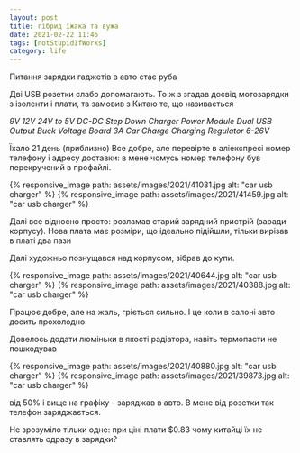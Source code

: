 ```yaml
---
layout: post
title: гібрид їжака та вужа
date: 2021-02-22 11:46 
tags: [notStupidIfWorks]
category: life
---
```

Питання зарядки гаджетів в авто стає руба

Дві USB розетки слабо допомагають.
То ж з згадав досвід мотозарядки з ізоленти і плати, та замовив з Китаю те, що називається

_9V 12V 24V to 5V DC-DC Step Down Charger Power Module Dual USB Output Buck Voltage Board 3A Car Charge Charging Regulator 6-26V_

Їхало 21 день (приблизно)
Все добре, але перевірте в аліекспресі номер телефону і адресу доставки: в мене чомусь номер телефону був перекручений в профайлі.

{% responsive_image path: assets/images/2021/41031.jpg alt: "car usb charger" %} {% responsive_image path: assets/images/2021/41459.jpg alt: "car usb charger" %}

Далі все відносно просто: розламав старий зарядний пристрій (заради корпусу).
Нова плата має розміри, що ідеально підійшли, тільки вирізав в платі два пази

Далі художньо познущався над корпусом, зібрав до купи.

{% responsive_image path: assets/images/2021/40644.jpg alt: "car usb charger" %} {% responsive_image path: assets/images/2021/40388.jpg alt: "car usb charger" %}

Працює добре, але на жаль, гріється сильно. І це коли в салоні авто досить прохолодно.

Довелось додати люміньки в якості радіатора, навіть термопасти не пошкодував

{% responsive_image path: assets/images/2021/40880.jpg alt: "car usb charger" %} {% responsive_image path: assets/images/2021/39873.jpg alt: "car usb charger" %}

від 50% і вище на графіку - заряджав в авто. В мене від розетки так телефон заряджається.

Не зрозуміло тільки одне: при ціні плати $0.83 чому китайці їх не ставлять одразу в зарядки?
